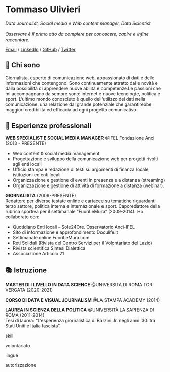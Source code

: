 # Tommaso Ulivieri
_Data Journalist, Social media e Web content manager, Data Scientist_ <br>
<br>
_Osservare è il primo atto da compiere per conoscere, capire e infine raccontare._<br>

[Email](mailto:tommaso.ulivieri@gmail.com) / [LinkedIn](https://www.linkedin.com/in/tommaso-ulivieri/) / [GitHub](https://github.com/TomUlivieri/) / [Twitter](https://twitter.com/TomUlivieri/) <br>

## :adult: **Chi sono**<br>

Giornalista, esperto di comunicazione web, appassionato di dati e delle informazioni che contengono. Sono continuamente attratto dalle novità e dalla possibilità di apprendere nuove abilità e competenze.Le passioni che mi accompagnano da sempre sono: internet e nuove tecnologie, politica e sport. L’ultimo mondo conosciuto è quello dell’utilizzo dei dati nella comunicazione: una relazione dal grande potenziale che garantirebbe maggiori credibilità ed efficacia ad ogni progetto comunicativo.

## 	:briefcase: **Esperienze professionali**<br>

**WEB SPECIALIST E SOCIAL MEDIA MANAGER** @IFEL Fondazione Anci (2013 - PRESENTE)<br>
* Web content & social media management
* Progettazione e sviluppo della comunicazione web per progetti rivolti agli enti locali
* Ufficio stampa e redazione di testi su argomenti di finanza locale, istituzioni ed enti locali
* Organizzazione e gestione di eventi in presenza e a distanza (streaming)
* Organizzazione e gestione di attività di formazione a distanza (webinar).<br>

**GIORNALISTA** (2009-PRESENTE)<br>
Redattore per diverse testate online e cartacee su tematiche riguardanti terzo settore, politica interna e internazionale e sport. Caporedattore della rubrica sportiva per il settimanale “FuoriLeMura” (2009-2014). Ho collaborato con:
* Quotidiano Enti locali – Sole24Ore. Osservatorio Anci-IFEL
* Sito di informazione e approfondimento Doculife.it
* Settimanale online FuoriLeMura.com
* Reti Solidali (Rivista del Centro Servizi per il Volontariato del Lazio)
* Rivista scientifica Sintesi Dialettica
* Associazione Articolo 21

## :books: **Istruzione**<br>

**MASTER DI I LIVELLO IN DATA SCIENCE** @UNIVERSITÀ DI ROMA TOR VERGATA (2020-2021)<br>

**CORSO DI DATA E VISUAL JOURNALISM** @LA STAMPA ACADEMY (2014)<br>

**LAUREA IN SCIENZA DELLA POLITICA** @UNIVERSITÀ LA SAPIENZA DI ROMA (2011-2014)<br>
Tesi di laurea: “L’esperienza giornalistica di Barzini Jr. negli anni ’30: tra Stati Uniti e Italia fascista”.

skill

volontariato

lingue

autorizzazione
